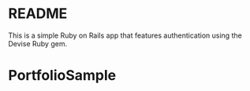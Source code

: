 # README

This is a simple Ruby on Rails app that features authentication using the Devise Ruby gem.

# PortfolioSample
